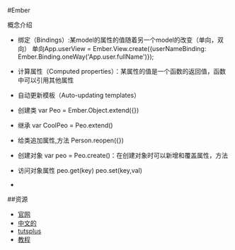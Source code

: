 #Ember

概念介绍

*   绑定（Bindings）:某model的属性的值随着另一个model的改变（单向，双向） 单向App.userView = Ember.View.create({userNameBinding: Ember.Binding.oneWay('App.user.fullName')});
*   计算属性（Computed properties）：某属性的值是一个函数的返回值，函数中可以引用其他属性
*   自动更新模板（Auto-updating templates）

*  创建类 var Peo = Ember.Object.extend({})
*  继承 var CoolPeo = Peo.extend()
*  给类追加属性,方法 Person.reopen({})
*  创建对象 var peo = Peo.create()：在创建对象时可以新增和覆盖属性，方法
*  访问对象属性 peo.get(key) peo.set(key,val)
*  

##资源
* [官网](http://emberjs.com/)
* [中文的](http://emberjs.cn/blog/2013/04/25/ember-js-weekly.html)  
* [tutsplus](http://net.tutsplus.com/tutorials/javascript-ajax/resources-to-get-you-up-to-speed-in-ember-js/)
* [教程](http://emberwatch.com/#tutorials)